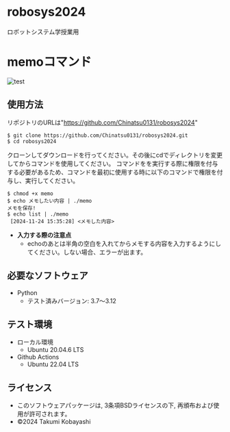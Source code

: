 # robosys2024
ロボットシステム学授業用

# memoコマンド
![test](https://github.com/Chinatsu0131/robosys2024/actions/workflows/test.yml/badge.svg)

## 使用方法
リポジトリのURLは"https://github.com/Chinatsu0131/robosys2024"
```
$ git clone https://github.com/Chinatsu0131/robosys2024.git
$ cd robosys2024
```

クローンしてダウンロードを行ってください。その後にcdでディレクトリを変更してからコマンドを使用してください。
コマンドをを実行する際に権限を付与する必要があるため、コマンドを最初に使用する時に以下のコマンドで権限を付与し、実行してください。

```
$ chmod +x memo
$ echo メモしたい内容 | ./memo
メモを保存!
$ echo list | ./memo
 [2024-11-24 15:35:28] <メモした内容> 
```

- **入力する際の注意点**
  - echoのあとは半角の空白を入れてからメモする内容を入力するようにしてください。しない場合、エラーが出ます。
  

## 必要なソフトウェア
- Python
  - テスト済みバージョン: 3.7～3.12

## テスト環境
- ローカル環境
  - Ubuntu 20.04.6 LTS
- Github Actions
  - Ubuntu 22.04 LTS

## ライセンス
- このソフトウェアパッケージは, 3条項BSDライセンスの下, 再頒布および使用が許可されます。
- ©2024 Takumi Kobayashi
